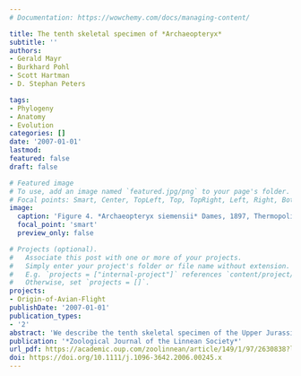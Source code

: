 ```yaml
---
# Documentation: https://wowchemy.com/docs/managing-content/

title: The tenth skeletal specimen of *Archaeopteryx*
subtitle: ''
authors:
- Gerald Mayr
- Burkhard Pohl
- Scott Hartman
- D. Stephan Peters

tags:
- Phylogeny
- Anatomy
- Evolution
categories: []
date: '2007-01-01'
lastmod: 
featured: false
draft: false

# Featured image
# To use, add an image named `featured.jpg/png` to your page's folder.
# Focal points: Smart, Center, TopLeft, Top, TopRight, Left, Right, BottomLeft, Bottom, BottomRight.
image:
  caption: 'Figure 4. *Archaeopteryx siemensii* Dames, 1897, Thermopolis specimen (WDC-CSG-100). Skull. A, Ultraviolet-induced fluorescence photograph. B, Interpretative drawing. C, Stereo pair.'
  focal_point: 'smart'
  preview_only: false

# Projects (optional).
#   Associate this post with one or more of your projects.
#   Simply enter your project's folder or file name without extension.
#   E.g. `projects = ["internal-project"]` references `content/project/deep-learning/index.md`.
#   Otherwise, set `projects = []`.
projects:
- Origin-of-Avian-Flight
publishDate: '2007-01-01'
publication_types:
- '2'
abstract: 'We describe the tenth skeletal specimen of the Upper Jurassic Archaeopterygidae. The almost complete and well-preserved skeleton is assigned to *Archaeopteryx siemensii* Dames, 1897 and provides significant new information on the osteology of the Archaeopterygidae. As is evident from the new specimen, the palatine of *Archaeopteryx* was tetraradiate as in non-avian theropods, and not triradiate as in other avians. Also with respect to the position of the ectopterygoid, the data obtained from the new specimen lead to a revision of a previous reconstruction of the palate of *Archaeopteryx*. The morphology of the coracoid and that of the proximal tarsals is, for the first time, clearly visible in the new specimen. The new specimen demonstrates the presence of a hyperextendible second toe in *Archaeopteryx*. This feature is otherwise known only from the basal avian *Rahonavis* and deinonychosaurs (Dromaeosauridae and Troodontidae), and its presence in *Archaeopteryx* provides additional evidence for a close relationship between deinonychosaurs and avians. The new specimen also shows that the first toe of *Archaeopteryx* was not fully reversed but spread medially, supporting previous assumptions that *Archaeopteryx* was only facultatively arboreal. Finally, we comment on the taxonomic composition of the Archaeopterygidae and conclude that *Archaeopteryx bavarica* Wellnhofer, 1993 is likely to be a junior synonym of *A. siemensii*, and *Wellnhoferia grandis* Elzanowski, 2001 a junior synonym of *A. lithographica* von Meyer, 1861.'
publication: '*Zoological Journal of the Linnean Society*'
url_pdf: https://academic.oup.com/zoolinnean/article/149/1/97/2630838?login=true
doi: https://doi.org/10.1111/j.1096-3642.2006.00245.x
---
```


